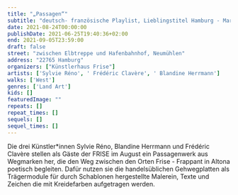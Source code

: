 ```yaml
---
title: "„Passagen“"
subtitle: "deutsch- französische Playlist, Lieblingstitel Hamburg - Marseille u.a."
date: 2021-08-24T00:00:00
publishDate: 2021-06-25T19:40:36+02:00
end: 2021-09-05T23:59:00
draft: false
street: "zwischen Elbtreppe und Hafenbahnhof, Neumühlen"
address: "22765 Hamburg"
organizers: ["Künstlerhaus Frise"]
artists: ['Sylvie Réno', ' Frédéric Clavère', ' Blandine Herrmann']
walks: ['West']
genres: ['Land Art']
kids: []
featuredImage: ""
repeats: []
repeat_times: []
sequels: []
sequel_times: []
---
```


Die drei Künstler\*innen Sylvie Réno, Blandine Herrmann und Frédéric Clavère stellen als Gäste der FRISE im August ein Passagenwerk aus Wegmarken her, die den Weg zwischen den Orten Frise  - Frappant in Altona poetisch begleiten. Dafür nutzen sie die handelsüblichen Gehwegplatten als Trägermodule für durch Schablonen hergestellte Malerein, Texte und Zeichen die mit Kreidefarben aufgetragen werden.
